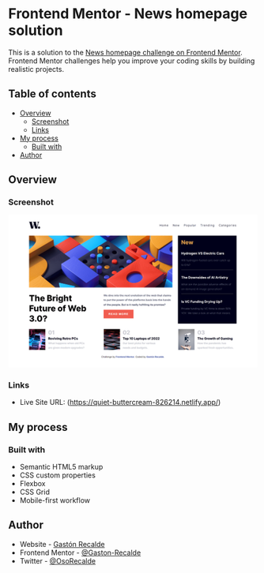 # Frontend Mentor - News homepage solution

This is a solution to the [News homepage challenge on Frontend Mentor](https://www.frontendmentor.io/challenges/news-homepage-H6SWTa1MFl). Frontend Mentor challenges help you improve your coding skills by building realistic projects. 

## Table of contents

- [Overview](#overview)
  - [Screenshot](#screenshot)
  - [Links](#links)
- [My process](#my-process)
  - [Built with](#built-with)
- [Author](#author)

## Overview

### Screenshot

![](./assets/images/news-homepage.png)

### Links

- Live Site URL: (https://quiet-buttercream-826214.netlify.app/)

## My process

### Built with

- Semantic HTML5 markup
- CSS custom properties
- Flexbox
- CSS Grid
- Mobile-first workflow

## Author

- Website - [Gastón Recalde](https://gaston-recalde-portafolio.netlify.app)
- Frontend Mentor - [@Gaston-Recalde](https://www.frontendmentor.io/profile/Gaston-Recalde)
- Twitter - [@OsoRecalde](https://twitter.com/OsoRecalde)
